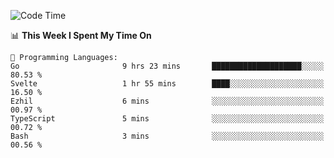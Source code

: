 <!--START_SECTION:waka-->
![Code Time](http://img.shields.io/badge/Code%20Time-952%20hrs%2054%20mins-blue)

📊 **This Week I Spent My Time On** 

```text
💬 Programming Languages: 
Go                       9 hrs 23 mins       ████████████████████░░░░░   80.53 % 
Svelte                   1 hr 55 mins        ████░░░░░░░░░░░░░░░░░░░░░   16.50 % 
Ezhil                    6 mins              ░░░░░░░░░░░░░░░░░░░░░░░░░   00.97 % 
TypeScript               5 mins              ░░░░░░░░░░░░░░░░░░░░░░░░░   00.72 % 
Bash                     3 mins              ░░░░░░░░░░░░░░░░░░░░░░░░░   00.56 % 
```


<!--END_SECTION:waka-->